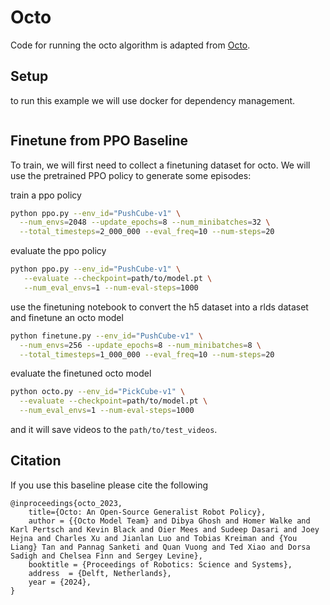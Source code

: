 # Octo

Code for running the octo algorithm is adapted from [Octo](https://github.com/octo-models/octo).

## Setup

to run this example we will use docker for dependency management.

```bash

```

## Finetune from PPO Baseline


To train, we will first need to collect a finetuning dataset for octo. We will use the pretrained PPO policy to generate some episodes:

train a ppo policy

```bash
python ppo.py --env_id="PushCube-v1" \
  --num_envs=2048 --update_epochs=8 --num_minibatches=32 \
  --total_timesteps=2_000_000 --eval_freq=10 --num-steps=20
```

evaluate the ppo policy

```bash
python ppo.py --env_id="PushCube-v1" \
   --evaluate --checkpoint=path/to/model.pt \
   --num_eval_envs=1 --num-eval-steps=1000
```

use the finetuning notebook to convert the h5 dataset into a rlds dataset and finetune an octo model

```bash
python finetune.py --env_id="PushCube-v1" \
  --num_envs=256 --update_epochs=8 --num_minibatches=8 \
  --total_timesteps=1_000_000 --eval_freq=10 --num-steps=20
```

evaluate the finetuned octo model

```bash
python octo.py --env_id="PickCube-v1" \
  --evaluate --checkpoint=path/to/model.pt \
  --num_eval_envs=1 --num-eval-steps=1000
```

and it will save videos to the `path/to/test_videos`.

## Citation

If you use this baseline please cite the following
```
@inproceedings{octo_2023,
    title={Octo: An Open-Source Generalist Robot Policy},
    author = {{Octo Model Team} and Dibya Ghosh and Homer Walke and Karl Pertsch and Kevin Black and Oier Mees and Sudeep Dasari and Joey Hejna and Charles Xu and Jianlan Luo and Tobias Kreiman and {You Liang} Tan and Pannag Sanketi and Quan Vuong and Ted Xiao and Dorsa Sadigh and Chelsea Finn and Sergey Levine},
    booktitle = {Proceedings of Robotics: Science and Systems},
    address  = {Delft, Netherlands},
    year = {2024},
}
```